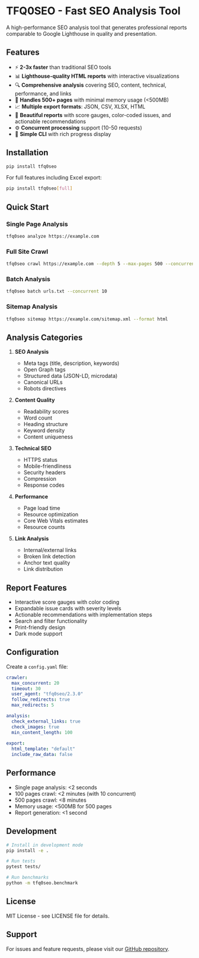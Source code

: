 # TFQ0SEO - Fast SEO Analysis Tool

A high-performance SEO analysis tool that generates professional reports comparable to Google Lighthouse in quality and presentation.

## Features

- ⚡ **2-3x faster** than traditional SEO tools
- 📊 **Lighthouse-quality HTML reports** with interactive visualizations
- 🔍 **Comprehensive analysis** covering SEO, content, technical, performance, and links
- 🚀 **Handles 500+ pages** with minimal memory usage (<500MB)
- 📈 **Multiple export formats**: JSON, CSV, XLSX, HTML
- 🎨 **Beautiful reports** with score gauges, color-coded issues, and actionable recommendations
- ⚙️ **Concurrent processing** support (10-50 requests)
- 🔧 **Simple CLI** with rich progress display

## Installation

```bash
pip install tfq0seo
```

For full features including Excel export:
```bash
pip install tfq0seo[full]
```

## Quick Start

### Single Page Analysis
```bash
tfq0seo analyze https://example.com
```

### Full Site Crawl
```bash
tfq0seo crawl https://example.com --depth 5 --max-pages 500 --concurrent 20 --format html --output full-report.html
```

### Batch Analysis
```bash
tfq0seo batch urls.txt --concurrent 10
```

### Sitemap Analysis
```bash
tfq0seo sitemap https://example.com/sitemap.xml --format html
```

## Analysis Categories

1. **SEO Analysis**
   - Meta tags (title, description, keywords)
   - Open Graph tags
   - Structured data (JSON-LD, microdata)
   - Canonical URLs
   - Robots directives

2. **Content Quality**
   - Readability scores
   - Word count
   - Heading structure
   - Keyword density
   - Content uniqueness

3. **Technical SEO**
   - HTTPS status
   - Mobile-friendliness
   - Security headers
   - Compression
   - Response codes

4. **Performance**
   - Page load time
   - Resource optimization
   - Core Web Vitals estimates
   - Resource counts

5. **Link Analysis**
   - Internal/external links
   - Broken link detection
   - Anchor text quality
   - Link distribution

## Report Features

- Interactive score gauges with color coding
- Expandable issue cards with severity levels
- Actionable recommendations with implementation steps
- Search and filter functionality
- Print-friendly design
- Dark mode support

## Configuration

Create a `config.yaml` file:

```yaml
crawler:
  max_concurrent: 20
  timeout: 30
  user_agent: "tfq0seo/2.3.0"
  follow_redirects: true
  max_redirects: 5

analysis:
  check_external_links: true
  check_images: true
  min_content_length: 100
  
export:
  html_template: "default"
  include_raw_data: false
```

## Performance

- Single page analysis: <2 seconds
- 100 pages crawl: <2 minutes (with 10 concurrent)
- 500 pages crawl: <8 minutes
- Memory usage: <500MB for 500 pages
- Report generation: <1 second

## Development

```bash
# Install in development mode
pip install -e .

# Run tests
pytest tests/

# Run benchmarks
python -m tfq0seo.benchmark
```

## License

MIT License - see LICENSE file for details.

## Support

For issues and feature requests, please visit our [GitHub repository](https://github.com/tfq0seo/tfq0seo).
